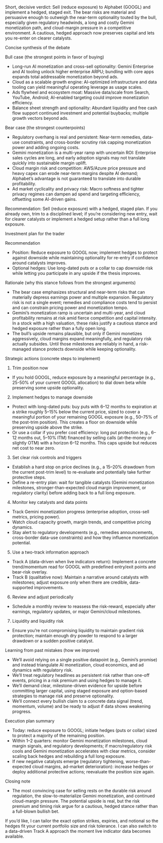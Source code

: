 Short, decisive verdict: Sell (reduce exposure) to Alphabet (GOOGL) and implement a hedged, staged exit. The bear risks are material and persuasive enough to outweigh the near-term optionality touted by the bull, especially given regulatory headwinds, a long and costly Gemini monetization path, and cloud-margin pressure in a competitive environment. A cautious, hedged approach now preserves capital and lets you re-enter on clearer catalysts.

Concise synthesis of the debate

Bull case (the strongest points in favor of buying)
- Long-run AI monetization and cross-sell optionality: Gemini Enterprise and AI tooling unlock higher enterprise ARPU; bundling with core apps expands total addressable monetization beyond ads.
- Cloud as a scalable growth engine: AI-optimized infrastructure and data tooling can yield meaningful operating leverage as usage scales.
- Ads flywheel and ecosystem moat: Massive data/scale from Search, YouTube, Android; AI-enabled targeting could improve monetization efficiency.
- Balance sheet strength and optionality: Abundant liquidity and free cash flow support continued investment and potential buybacks; multiple growth vectors beyond ads.

Bear case (the strongest counterpoints)
- Regulatory overhang is real and persistent: Near-term remedies, data-use constraints, and cross-border scrutiny risk capping monetization power and adding ongoing costs.
- Gemini monetization is a multi-year ramp with uncertain ROI: Enterprise sales cycles are long, and early adoption signals may not translate quickly into sustainable margin uplift.
- Cloud margin risk and competition: AWS/Azure price pressure and heavy capex can erode near-term margins despite AI demand; Alphabet’s advantage is not guaranteed to translate into durable profitability.
- Ad market cyclicality and privacy risk: Macro softness and tighter privacy regimes can dampen ad spend and targeting efficiency, offsetting some AI-driven gains.

Recommendation: Sell (reduce exposure) with a hedged, staged plan. If you already own, trim to a disciplined level; if you’re considering new entry, wait for clearer catalysts or implement a hedged setup rather than a full long exposure.

Investment plan for the trader

Recommendation
- Position: Reduce exposure to GOOGL now; implement hedges to protect against downside while maintaining optionality for re-entry if confidence around catalysts improves.
- Optional hedges: Use long-dated puts or a collar to cap downside risk while letting you participate in any upside if the thesis improves.

Rationale (why this stance follows from the strongest arguments)
- The bear case emphasizes structural and near-term risks that can materially depress earnings power and multiple expansion. Regulatory risk is not a single event; remedies and compliance costs tend to persist and can constrain pricing power and monetization tempo.
- Gemini’s monetization ramp is uncertain and multi-year, and cloud profitability remains at risk amid fierce competition and capital intensity. In a stock with a high valuation, these risks justify a cautious stance and hedged exposure rather than a fully open long.
- The bull’s upside remains plausible, but only if Gemini monetizes aggressively, cloud margins expand meaningfully, and regulatory risk actually subsides. Until those milestones are reliably in hand, a risk-managed stance protects downside while keeping optionality.

Strategic actions (concrete steps to implement)
1) Trim position now
- If you hold GOOGL, reduce exposure by a meaningful percentage (e.g., 25-50% of your current GOOGL allocation) to dial down beta while preserving some upside optionality.
2) Implement hedges to manage downside
- Protect with long-dated puts: buy puts with 6–12 months to expiration at a strike roughly 5–15% below the current price, sized to cover a meaningful portion of your remaining GOOGL exposure (e.g., 50–75% of the post-trim position). This creates a floor on downside while preserving upside above the strike.
- Or use a collar if you prefer cost efficiency: long put protection (e.g., 6–12 months out, 5–10% ITM) financed by selling calls (at-the-money or slightly OTM) with a horizon 6–12 months. This caps upside but reduces net cost to near zero.
3) Set clear risk controls and triggers
- Establish a hard stop on price declines (e.g., a 15–20% drawdown from the current post-trim level) to re-evaluate and potentially take further protective steps.
- Define a re-entry plan: wait for tangible catalysts (Gemini monetization milestones, stronger-than-expected cloud margin improvement, or regulatory clarity) before adding back to a full long exposure.
4) Monitor key catalysts and data points
- Track Gemini monetization progress (enterprise adoption, cross-sell metrics, pricing power).
- Watch cloud capacity growth, margin trends, and competitive pricing dynamics.
- Stay alert to regulatory developments (e.g., remedies announcements, cross-border data-use constraints) and how they influence monetization potential.
5) Use a two-track information approach
- Track A (data-driven when live indicators return): Implement a concrete trend/momentum read for GOOGL with predefined entry/exit points and bear-risk overlay.
- Track B (qualitative now): Maintain a narrative around catalysts with milestones; adjust exposure only when there are credible, data-supported improvements.
6) Review and adjust periodically
- Schedule a monthly review to reassess the risk-reward, especially after earnings, regulatory updates, or major Gemini/cloud milestones.
7) Liquidity and liquidity risk
- Ensure you’re not compromising liquidity to maintain gradient risk protection; maintain enough dry powder to respond to a larger drawdown or a sudden positive catalyst.

Learning from past mistakes (how we improve)
- We’ll avoid relying on a single positive datapoint (e.g., Gemini’s promise) and instead triangulate AI monetization, cloud economics, and ad dynamics with regulatory risk.
- We’ll treat regulatory headlines as persistent risk rather than one-off events, pricing in a risk premium and using hedges to manage it.
- We’ll demand clear, milestone-driven evidence for upside before committing larger capital, using staged exposure and option-based strategies to manage risk and preserve optionality.
- We’ll connect every bullish claim to a concrete data signal (trend, momentum, volume) and be ready to adjust if data shows weakening progress.

Execution plan summary
- Today: reduce exposure to GOOGL; initiate hedges (puts or collar) sized to protect a majority of the remaining position.
- Within 1–2 quarters: monitor Gemini monetization milestones, cloud margin signals, and regulatory developments; if macro/regulatory risk cools and Gemini monetization accelerates with clear metrics, consider scaling back hedges and rebuilding a full long exposure.
- If new negative catalysts emerge (regulatory tightening, worse-than-expected cloud margins, ad-market deterioration): increase hedges or deploy additional protective actions; reevaluate the position size again.

Closing note
- The most convincing case for selling rests on the durable risk around regulation, the slow-to-materialize Gemini monetization, and continued cloud-margin pressure. The potential upside is real, but the risk premium and timing risk argue for a cautious, hedged stance rather than a full-blown bullish bet.

If you’d like, I can tailor the exact option strikes, expiries, and notional so the hedges fit your current portfolio size and risk tolerance. I can also switch to a data-driven Track A approach the moment live indicator data becomes available.